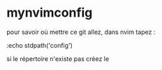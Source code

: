 # mynvimconfig
pour savoir où mettre ce git allez, dans nvim tapez :

:echo stdpath('config')

si le répertoire n'existe pas créez le 

